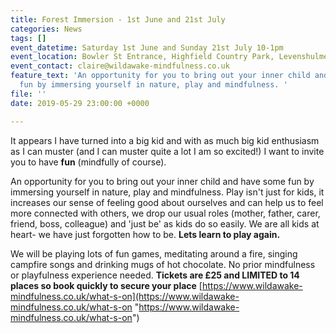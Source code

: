 ```yaml
---
title: Forest Immersion - 1st June and 21st July
categories: News
tags: []
event_datetime: Saturday 1st June and Sunday 21st July 10-1pm
event_location: Bowler St Entrance, Highfield Country Park, Levenshulme
event_contact: claire@wildawake-mindfulness.co.uk
feature_text: 'An opportunity for you to bring out your inner child and have some
  fun by immersing yourself in nature, play and mindfulness. '
file: ''
date: 2019-05-29 23:00:00 +0000

---
```

It appears I have turned into a big kid and with as much big kid enthusiasm as I can muster (and I can muster quite a lot I am so excited!) I want to invite you to have **fun** (mindfully of course).

An opportunity for you to bring out your inner child and have some fun by immersing yourself in nature, play and mindfulness. Play isn't just for kids, it increases our sense of feeling good about ourselves and can help us to feel more connected with others, we drop our usual roles (mother, father, carer, friend, boss, colleague) and 'just be' as kids do so easily. We are all kids at heart- we have just forgotten how to be. **Lets learn to play again.**

We will be playing lots of fun games, meditating around a fire, singing campfire songs and drinking mugs of hot chocolate. No prior mindfulness or playfulness experience needed. **Tickets are £25 and LIMITED to 14 places so book quickly to secure your place** [https://www.wildawake-mindfulness.co.uk/what-s-on](https://www.wildawake-mindfulness.co.uk/what-s-on "https://www.wildawake-mindfulness.co.uk/what-s-on")